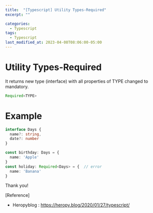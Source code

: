 ```yaml
---
title:  "[Typescript] Utility Types-Required"
excerpt: ""

categories:
  - Typescript
tags:
  - Typescript
last_modified_at: 2023-04-08T08:06:00-05:00
---
```


# Utility Types-Required

It returns new type (interface) with all properties of TYPE changed to mandatory.

```typescript
Required<TYPE>
```

# Example

```typescript
interface Days {
  name?: string,
  date?: number
}

const birthday: Days = {
  name: 'Apple'
}
const holiday: Required<Days> = {  // error
  name: 'Banana'
}
```

Thank you!

[Reference]
* Heropyblog : <https://heropy.blog/2020/01/27/typescript/>